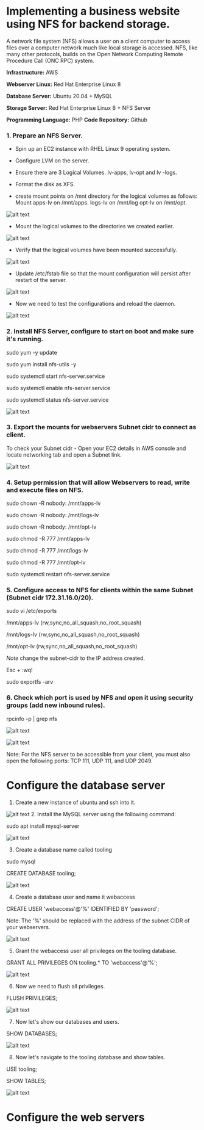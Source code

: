 # Implementing a business website using NFS for backend storage.

A network file system (NFS) allows a user on a client computer to access files over a computer network much like local storage is accessed. NFS, like many other protocols, builds on the Open Network Computing Remote Procedure Call (ONC RPC) system.

**Infrastructure:** AWS 

**Webserver Linux:** Red Hat Enterprise Linux 8 

**Database Server:** Ubuntu 20.04 + MySQL 

**Storage Server:** Red Hat Enterprise Linux 8 + NFS Server 

**Programming Language:** PHP
**Code Repository:** Github

### 1. Prepare an NFS Server.

* Spin up an EC2 instance with RHEL Linux 9 operating system.

* Configure LVM on the server.

* Ensure there are 3 Logical Volumes. Iv-apps, lv-opt and lv -logs.

* Format the disk as XFS.

* create mount points on /mnt directory for the logical volumes as follows: Mount apps-lv on /mnt/apps. logs-lv on /mnt/log opt-lv on /mnt/opt.

![alt text](<Images/Screenshot 2024-05-03 180011.png>)

* Mount the logical volumes to the directories we created earlier.

![alt text](<Images/Screenshot 2024-05-03 171915.png>)

* Verify that the logical volumes have been mounted successfully.

![alt text](<Images/Screenshot 2024-05-03 172143.png>)

* Update /etc/fstab file so that the mount configuration will persist after restart of the server.

![alt text](<Images/Screenshot 2024-05-03 182953.png>)

* Now we need to test the configurations and reload the daemon.

![alt text](<Images/Screenshot 2024-05-03 183417.png>)

### 2. Install NFS Server, configure to start on boot and make sure it's running.

sudo yum -y update 

sudo yum install nfs-utils -y 

sudo systemctl start nfs-server.service 

sudo systemctl enable nfs-server.service 

sudo systemctl status nfs-server.service

![alt text](<Images/Screenshot 2024-05-03 183729.png>)

### 3. Export the mounts for webservers Subnet cidr to connect as client.

To check your Subnet cidr - Open your EC2 details in AWS console and locate networking tab and open a Subnet link.

![alt text](<Images/Screenshot 2024-05-03 095958.png>)

### 4. Setup permission that will allow Webservers to read, write and execute files on NFS.

sudo chown -R nobody: /mnt/apps-lv 

sudo chown -R nobody: /mnt/logs-lv 

sudo chown -R nobody: /mnt/opt-lv

sudo chmod -R 777 /mnt/apps-lv 

sudo chmod -R 777 /mnt/logs-lv 

sudo chmod -R 777 /mnt/opt-lv

sudo systemctl restart nfs-server.service

### 5. Configure access to NFS for clients within the same Subnet (Subnet cidr 172.31.16.0/20).

sudo vi /etc/exports

/mnt/apps-lv <Subnet-CIDR>(rw,sync,no_all_squash,no_root_squash) 

/mnt/logs-lv <Subnet-CIDR>(rw,sync,no_all_squash,no_root_squash) 

/mnt/opt-lv <Subnet-CIDR>(rw,sync,no_all_squash,no_root_squash)

*Note* change the subnet-cidr to the IP address created.

Esc + :wq!

sudo exportfs -arv

### 6. Check which port is used by NFS and open it using security groups (add new inbound rules).

rpcinfo -p | grep nfs

![alt text](<Images/Screenshot 2024-05-03 115429.png>)

![alt text](<Images/Screenshot 2024-05-03 114534.png>)

Note: For the NFS server to be accessible from your client, you must also open the following ports: TCP 111, UDP 111, and UDP 2049.

# Configure the database server

1. Create a new instance of ubuntu and ssh into it.

![alt text](<Images/Screenshot 2024-05-04 191059.png>)
2. Install the MySQL server using the following 
command:

sudo apt install mysql-server

![alt text](<Images/Screenshot 2024-05-04 192126.png>)

3. Create a database name called tooling

sudo mysql 

CREATE DATABASE tooling;

![alt text](<Images/Screenshot 2024-05-04 200146.png>)

4. Create a database user and name it webaccess

CREATE USER 'webaccess'@'%' IDENTIFIED BY 'password';

Note: The '%' should be replaced with the address of the subnet CIDR of your webservers.

![alt text](<Images/Screenshot 2024-05-04 201954.png>)

5. Grant the webaccess user all privileges on the tooling database.

GRANT ALL PRIVILEGES ON tooling.* TO 'webaccess'@'%';

![alt text](<Images/Screenshot 2024-05-04 202902.png>)

6. Now we need to flush all privileges.

FLUSH PRIVILEGES;

![alt text](<Images/Screenshot 2024-05-04 203050.png>)

7. Now let's show our databases and users.

SHOW DATABASES;

![alt text](<Images/Screenshot 2024-05-04 203242.png>)

8. Now let's navigate to the tooling database and show tables.

USE tooling; 

SHOW TABLES;

![alt text](<Images/Screenshot 2024-05-04 203451.png>)

#  Configure the web servers